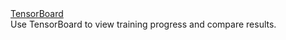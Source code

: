 <div class="row next-step">
  <div class="col-sm-4">
    <a class="btn btn-default" href="/docs/start/tensorboard/">TensorBoard</a>
  </div>
  <div class="col-sm-8">
    Use TensorBoard to view training progress and compare results.
  </div>
</div>
